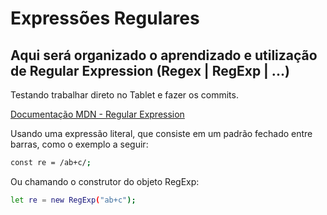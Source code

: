 # Expressões Regulares

## Aqui será organizado o aprendizado e utilização de Regular Expression (Regex | RegExp | ...)

Testando trabalhar direto no Tablet e fazer os commits.

[Documentação MDN - Regular Expression](https://developer.mozilla.org/pt-BR/docs/Web/JavaScript/Guide/Regular_expressions)

Usando uma expressão literal, que consiste em um padrão fechado entre barras, como o exemplo a seguir:

```bash
const re = /ab+c/;
```

Ou chamando o construtor do objeto RegExp:

```bash
let re = new RegExp("ab+c");
```
